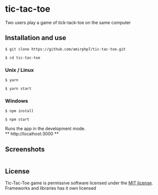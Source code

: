 # tic-tac-toe
Two users play a game of tick-tack-toe on the same computer

## Installation and use

```
$ git clone https://github.com/amirphp7/tic-tac-toe.git
```
```
$ cd tic-tac-toe
```
### Unix / Linux
```
$ yarn
```
```
$ yarn start
```
### Windows
```
$ npm install
```
```
$ npm start
```
Runs the app in the development mode.<br>
**  http://localhost:3000 **

## Screenshots
<img src="public/screenshots/screenshot.png" alt="">

## License
Tic-Tac-Toe game is permissive software licensed under the [MIT license](https://opensource.org/licenses/MIT).
Frameworks and libraries has it own licensed
